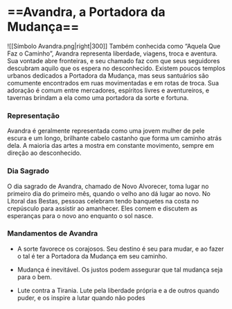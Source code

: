 # ==**Avandra,** a Portadora da Mudança==
![[Símbolo Avandra.png|right|300]]
Também conhecida como “Aquela Que Faz o Caminho”, Avandra representa liberdade, viagens, troca e aventura. Sua vontade abre fronteiras, e seu chamado faz com que seus seguidores descubram aquilo que os espera no desconhecido. Existem poucos templos urbanos dedicados a Portadora da Mudança, mas seus santuários são comumente encontrados em ruas movimentadas e em rotas de troca. Sua adoração é comum entre mercadores, espíritos livres e aventureiros, e tavernas brindam a ela como uma portadora da sorte e fortuna.

### **Representação**
Avandra é geralmente representada como uma jovem mulher de pele escura e um longo, brilhante cabelo castanho que forma um caminho atrás dela. A maioria das artes a mostra em constante movimento, sempre em direção ao desconhecido.
### **Dia Sagrado**
O dia sagrado de Avandra, chamado de Novo Alvorecer, toma lugar no primeiro dia do primeiro mês, quando o velho ano dá lugar ao novo. No Litoral das Bestas, pessoas celebram tendo banquetes na costa no crepúsculo para assistir ao amanhecer. Eles comem e discutem as esperanças para o novo ano enquanto o sol nasce.
### **Mandamentos de Avandra**
- A sorte favorece os corajosos. Seu destino é seu para mudar, e ao fazer o tal é ter a Portadora da Mudança em seu caminho.

- Mudança é inevitável. Os justos podem assegurar que tal mudança seja para o bem.

- Lute contra a Tirania. Lute pela liberdade própria e a de outros quando puder, e os inspire a lutar quando não podes